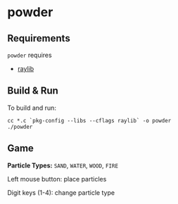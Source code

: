 # powder

## Requirements
`powder` requires
- [raylib](https://www.raylib.com/index.html)

## Build & Run

To build and run:
```
cc *.c `pkg-config --libs --cflags raylib` -o powder
./powder
```

## Game

**Particle Types:** `SAND`, `WATER`, `WOOD`, `FIRE`

Left mouse button: place particles

Digit keys (1-4): change particle type